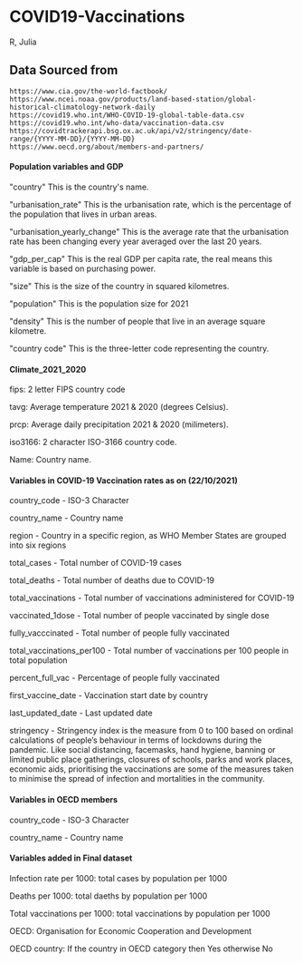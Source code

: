 # COVID19-Vaccinations
R, Julia


## Data Sourced from
```
https://www.cia.gov/the-world-factbook/
https://www.ncei.noaa.gov/products/land-based-station/global-historical-climatology-network-daily
https://covid19.who.int/WHO-COVID-19-global-table-data.csv 
https://covid19.who.int/who-data/vaccination-data.csv 
https://covidtrackerapi.bsg.ox.ac.uk/api/v2/stringency/date-range/{YYYY-MM-DD}/{YYYY-MM-DD}
https://www.oecd.org/about/members-and-partners/
```

#### Population variables and GDP

"country" This is the country's name.

"urbanisation_rate" This is the urbanisation rate, which is the percentage of the population that lives in urban areas.

"urbanisation_yearly_change" This is the average rate that the urbanisation rate has been changing every year averaged over the last 20 years.

"gdp_per_cap" This is the real GDP per capita rate, the real means this variable is based on purchasing power.

"size" This is the size of the country in squared kilometres. 

"population" This is the population size for 2021

"density" This is the number of people that live in an average square kilometre.

"country code" This is the three-letter code representing the country.

#### Climate_2021_2020

fips: 2 letter FIPS country code

tavg: Average temperature 2021 & 2020 (degrees Celsius).

prcp: Average daily precipitation 2021 & 2020 (milimeters).

iso3166: 2 character ISO-3166 country code.

Name: Country name.

#### Variables in COVID-19 Vaccination rates as on (22/10/2021)

country_code - ISO-3 Character 

country_name - Country name

region - Country in a specific region, as WHO Member States are grouped into six regions

total_cases - Total number of COVID-19 cases 

total_deaths  - Total number of deaths due to COVID-19 

total_vaccinations - Total number of vaccinations administered for COVID-19 

vaccinated_1dose - Total number of people vaccinated by single dose 

fully_vacccinated - Total number of people fully vaccinated

total_vaccinations_per100 - Total number of vaccinations per 100 people in total population

percent_full_vac - Percentage of people fully vaccinated

first_vaccine_date - Vaccination start date by country

last_updated_date - Last updated date

stringency - Stringency index is the measure from 0 to 100 based on ordinal calculations of people’s behaviour in terms of lockdowns during the pandemic. Like social distancing, facemasks, hand hygiene, banning or limited public place gatherings, closures of schools, parks and work places, economic aids, prioritising the vaccinations are some of the measures taken to minimise the spread of infection and mortalities in the community. 

#### Variables in OECD members

country_code - ISO-3 Character 

country_name - Country name

#### Variables added in Final dataset

Infection rate per 1000: total cases by population per 1000

Deaths per 1000: total daeths by population per 1000

Total vaccinations per 1000: total vaccinations by population per 1000

OECD: Organisation for Economic Cooperation and Development

OECD country: If the country in OECD category then Yes otherwise No 
